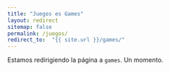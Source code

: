 ```yaml
---
title: "Juegos es Games"
layout: redirect
sitemap: false
permalink: /juegos/
redirect_to:  "{{ site.url }}/games/"
---
```

Estamos redirigiendo la página a `games`. Un momento.
